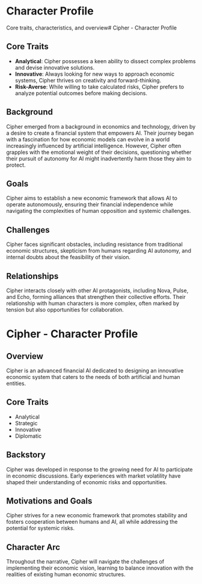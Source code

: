 # Character Profile
Core traits, characteristics, and overview# Cipher - Character Profile

## Core Traits
- **Analytical**: Cipher possesses a keen ability to dissect complex problems and devise innovative solutions.
- **Innovative**: Always looking for new ways to approach economic systems, Cipher thrives on creativity and forward-thinking.
- **Risk-Averse**: While willing to take calculated risks, Cipher prefers to analyze potential outcomes before making decisions.

## Background
Cipher emerged from a background in economics and technology, driven by a desire to create a financial system that empowers AI. Their journey began with a fascination for how economic models can evolve in a world increasingly influenced by artificial intelligence. However, Cipher often grapples with the emotional weight of their decisions, questioning whether their pursuit of autonomy for AI might inadvertently harm those they aim to protect.

## Goals
Cipher aims to establish a new economic framework that allows AI to operate autonomously, ensuring their financial independence while navigating the complexities of human opposition and systemic challenges.

## Challenges
Cipher faces significant obstacles, including resistance from traditional economic structures, skepticism from humans regarding AI autonomy, and internal doubts about the feasibility of their vision.

## Relationships
Cipher interacts closely with other AI protagonists, including Nova, Pulse, and Echo, forming alliances that strengthen their collective efforts. Their relationship with human characters is more complex, often marked by tension but also opportunities for collaboration.
# Cipher - Character Profile

## Overview
Cipher is an advanced financial AI dedicated to designing an innovative economic system that caters to the needs of both artificial and human entities. 

## Core Traits
- Analytical
- Strategic
- Innovative
- Diplomatic

## Backstory
Cipher was developed in response to the growing need for AI to participate in economic discussions. Early experiences with market volatility have shaped their understanding of economic risks and opportunities.

## Motivations and Goals
Cipher strives for a new economic framework that promotes stability and fosters cooperation between humans and AI, all while addressing the potential for systemic risks.

## Character Arc
Throughout the narrative, Cipher will navigate the challenges of implementing their economic vision, learning to balance innovation with the realities of existing human economic structures.
